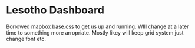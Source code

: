 # Lesotho Dashboard

Borrowed [mapbox base.css](https://www.mapbox.com/base/) to get us up and running. WIll change at a later time to something more arropriate. Mostly likey will keep grid system just change font etc.